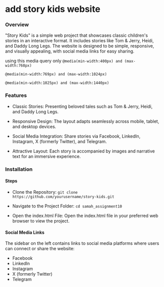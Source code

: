 # add story kids website

### Overview
"Story Kids" is a simple web project that showcases classic children's stories in an interactive format. It includes stories like Tom & Jerry, Heidi, and Daddy Long Legs. The website is designed to be simple, responsive, and visually appealing, with social media links for easy sharing.

using this media query only
`@media(min-width:400px) and (max-width:768px)`

`@media(min-width:769px) and (max-width:1024px)`

`@media(min-width:1025px) and (max-width:1440px)`

### Features

* Classic Stories: Presenting beloved tales such as Tom & Jerry, Heidi, and Daddy Long Legs.

* Responsive Design: The layout adapts seamlessly across mobile, tablet, and desktop devices.

* Social Media Integration: Share stories via Facebook, LinkedIn, Instagram, X (formerly Twitter), and Telegram.

* Attractive Layout: Each story is accompanied by images and narrative text for an immersive experience.

### Installation

#### Steps

* Clone the Repository:
`git clone https://github.com/yourusername/story-kids.git`

* Navigate to the Project Folder:
`cd samah_assignment10`

* Open the index.html File: Open the index.html file in your preferred web browser to view the project.

#### Social Media Links
The sidebar on the left contains links to social media platforms where users can connect or share the website:

* Facebook
* LinkedIn
* Instagram
* X (formerly Twitter)
* Telegram